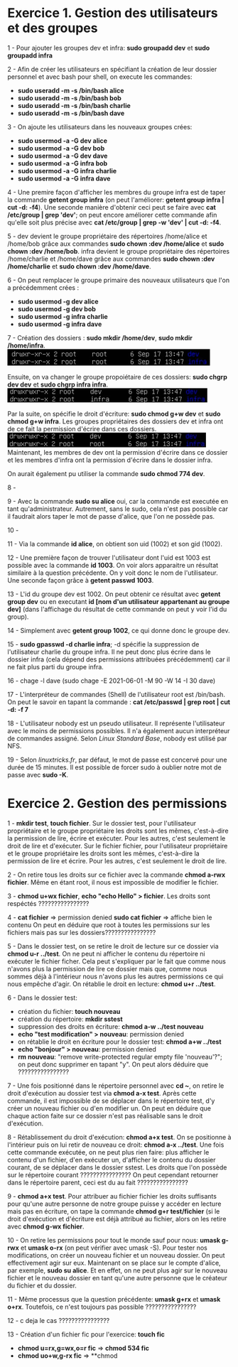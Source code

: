 # **Exercice 1. Gestion des utilisateurs et des groupes**

1 - Pour ajouter les groupes dev et infra: **sudo groupadd dev** et **sudo groupadd infra**

2 - Afin de créer les utilisateurs en spécifiant la création de leur dossier personnel et avec bash pour shell, on execute les commandes:
* **sudo useradd -m -s /bin/bash alice**
* **sudo useradd -m -s /bin/bash bob**
* **sudo useradd -m -s /bin/bash charlie**
* **sudo useradd -m -s /bin/bash dave**

3 - On ajoute les utilisateurs dans les nouveaux groupes crées:
* **sudo usermod -a -G dev alice**
* **sudo usermod -a -G dev bob**
* **sudo usermod -a -G dev dave**
* **sudo usermod -a -G infra bob**
* **sudo usermod -a -G infra charlie**
* **sudo usermod -a -G infra dave**

4 - Une premire façon d'afficher les membres du groupe infra est de taper la commande **getent group infra** (on peut l'améliorer: **getent group infra | cut -d: -f4**).
Une seconde manière d'obtenir ceci peut se faire avec **cat /etc/group | grep 'dev'**; on peut encore améliorer cette commande afin qu'elle soit plus précise avec **cat /etc/group | grep -w 'dev' | cut -d: -f4**.

5 - dev devient le groupe propriétaire des répertoires /home/alice et /home/bob grâce aux commandes **sudo chown :dev /home/alice** et **sudo chown :dev /home/bob**. infra devient le groupe propriétaire des répertoires /home/charlie et /home/dave grâce aux commandes **sudo chown :dev /home/charlie** et **sudo chown :dev /home/dave**.

6 - On peut remplacer le groupe primaire des nouveaux utilisateurs que l'on a précédemment crées :
* **sudo usermod -g dev alice**
* **sudo usermod -g dev bob**
* **sudo usermod -g infra charlie**
* **sudo usermod -g infra dave**

7 - Création des dossiers : **sudo mkdir /home/dev**, **sudo mkdir /home/infra**.
![résultat](img/TP3_Q7-1.jpg)

Ensuite, on va changer le groupe propoiétaire de ces dossiers: **sudo chgrp dev dev** et **sudo chgrp infra infra**.
![résultat](img/TP3_Q7-2.jpg)

Par la suite, on spécifie le droit d'écriture: **sudo chmod g+w dev** et **sudo chmod g+w infra**.
Les groupes propriétaires des dossiers dev et infra ont de ce fait la permission d'écrire dans ces dossiers.
![résultat](img/TP3_Q7-3.jpg)
Maintenant, les membres de dev ont la permission d'écrire dans ce dossier et les membres d'infra ont la permission d'écrire dans le dossier infra.

On aurait également pu utiliser la commande **sudo chmod 774 dev**.

8 - 

9 - Avec la commande **sudo su alice** oui, car la commande est executée en tant qu'administrateur. Autrement, sans le sudo, cela n'est pas possible car il faudrait alors taper le mot de passe d'alice, que l'on ne possède pas.

10 - 

11 - Via la commande **id alice**, on obtient son uid (1002) et son gid (1002).

12 - Une première façon de trouver l'utilisateur dont l'uid est 1003 est possible avec la commande **id 1003**. On voir alors apparaitre un résultat similaire à la question précédente. On y voit donc le nom de l'utilisateur.
Une seconde façon grâce à **getent passwd 1003**.

13 - L'id du groupe dev est 1002. On peut obtenir ce résultat avec **getent group dev** ou en executant **id [nom d'un utilisateur appartenant au groupe dev]** (dans l'affichage du résultat de cette commande on peut y voir l'id du group).

14 - Simplement avec **getent group 1002**, ce qui donne donc le groupe dev.

15 - **sudo gpasswd -d charlie infra**; -d spécifie la suppression de l'utilisateur charlie du groupe infra. Il ne peut donc plus écrire dans le dossier infra (cela dépend des permissions attribuées précédemment) car il ne fait plus parti du groupe infra.

16 - chage -l dave (sudo chage -E 2021-06-01 -M 90 -W 14 -I 30 dave)

17 - L'interpréteur de commandes (Shell) de l'utilisateur root est /bin/bash. On peut le savoir en tapant la commande :
**cat /etc/passwd | grep root | cut -d: -f 7**

18 - L'utilisateur nobody est un pseudo utilisateur. Il représente l'utilisateur avec le moins de permissions possibles. Il n'a également aucun interpréteur de commandes assigné. Selon *Linux Standard Base*, nobody est utilisé par NFS.

19 - Selon *linuxtricks.fr*, par défaut, le mot de passe est concervé pour une durée de 15 minutes. Il est possible de forcer sudo à oublier notre mot de passe avec **sudo -K**.

# **Exercice 2. Gestion des permissions**

1 - **mkdir test**, **touch fichier**.
Sur le dossier test, pour l'utilisateur propriétaire et le groupe propriétaire les droits sont les mêmes, c'est-à-dire la permission de lire, écrire et exécuter. Pour les autres, c'est seulement le droit de lire et d'exécuter.
Sur le fichier fichier, pour l'utilisateur propriétaire et le groupe propriétaire les droits sont les mêmes, c'est-à-dire la permission de lire et écrire. Pour les autres, c'est seulement le droit de lire.

2 - On retire tous les droits sur ce fichier avec la commande **chmod a-rwx fichier**. Même en étant root, il nous est impossible de modifier le fichier.

3 - **chmod u+wx fichier**, **echo "echo Hello" > fichier**.
Les droits sont respéctés ????????????????

4 - **cat fichier** => permission denied
**sudo cat fichier** => affiche bien le contenu
On peut en déduire que root à toutes les permissions sur les fichiers mais pas sur les dossiers????????????????

5 - Dans le dossier test, on se retire le droit de lecture sur ce dossier via **chmod u-r ../test**. On ne peut ni afficher le contenu du répertoire ni exécuter le fichier ficher. Cela peut s'expliquer par le fait que comme nous n'avons plus la permission de lire ce dossier mais que, comme nous sommes déjà à l'intérieur nous n'avons plus les autres permissions ce qui nous empêche d'agir.
On rétablie le droit en lecture: **chmod u+r ../test**.

6 - Dans le dossier test:
* création du fichier: **touch nouveau**
* création du répertoire: **mkdir sstest**
* suppression des droits en écriture: **chmod a-w ../test nouveau**
* **echo "test modification" > nouveau**: permission denied
* on rétablie le droit en écriture pour le dossier test: **chmod a+w ../test**
* **echo "bonjour" > nouveau**: permission denied
* **rm nouveau**: "remove write-protected regular empty file 'nouveau'?"; on peut donc supprimer en tapant "y".
On peut alors déduire que ????????????????

7 - Une fois positionné dans le répertoire personnel avec **cd ~**, on retire le droit d'exécution au dossier test via **chmod a-x test**. Après cette commande, il est impossible de se déplacer dans le répertoire test, d'y créer un nouveau fichier ou d'en modifier un. On peut en déduire que chaque action faite sur ce dossier n'est pas réalisable sans le droit d'exécution.

8 - Rétablissement du droit d'exécution: **chmod a+x test**. On se positionne à l'intérieur puis on lui retir de nouveau ce droit: **chmod a-x ../test**. Une fois cette commande exécutée, on ne peut plus rien faire: plus afficher le contenu d'un fichier, d'en exécuter un, d'afficher le contenu du dossier courant, de se déplacer dans le dossier sstest. Les droits que l'on possède sur le répertoire courant ????????????????
On peut cependant retourner dans le répertoire parent, ceci est du au fait ????????????????

9 - **chmod a+x test**. Pour attribuer au fichier fichier les droits suffisants pour qu'une autre personne de notre groupe puisse y accéder en lecture mais pas en écriture, on tape la commande **chmod g+r test/fichier** (si le droit d'exécution et d'écriture est déjà attribué au fichier, alors on les retire avec **chmod g-wx fichier**.

10 - On retire les permissions pour tout le monde sauf pour nous: **umask g-rwx** et **umask o-rx** (on peut vérifier avec umask -S).
Pour tester nos modifications, on créer un nouveau fichier et un nouveau dossier. On peut effectivement agir sur eux. Maintenant on se place sur le compte d'alice, par exemple, **sudo su alice**. Et en effet, on ne peut plus agir sur le nouveau fichier et le nouveau dossier en tant qu'une autre personne que le créateur du fichier et du dossier.

11 - Même processus que la question précédente: **umask g+rx** et **umask o+rx**. Toutefois, ce n'est toujours pas possible ????????????????

12 - c deja le cas ????????????????

13 - Création d'un fichier fic pour l'exercice: **touch fic**
* **chmod u=rx,g=wx,o=r fic** => **chmod 534 fic**
* **chmod uo+w,g-rx fic** => **chmod 
